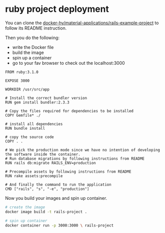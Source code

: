 # ruby project deployment

You can clone the [docker-hy/material-applications/rails-example-project](https://github.com/docker-hy/material-applications/tree/main/rails-example-project)
to follow its README instruction. 

Then you do the following:
- write the Docker file
- build the image
- spin up a container 
- go to your fav browser to check out the localhost:3000


```Docker
FROM ruby:3.1.0

EXPOSE 3000

WORKDIR /usr/src/app

# Install the correct bundler version
RUN gem install bundler:2.3.3

# Copy the files required for dependencies to be installed
COPY Gemfile* ./

# install all dependencies
RUN bundle install

# copy the source code
COPY . .

# We pick the production mode since we have no intention of developing the software inside the container.
# Run database migrations by following instructions from README
RUN rails db:migrate RAILS_ENV=production

# Precompile assets by following instructions from README
RUN rake assets:precompile

# And finally the command to run the application
CMD ["rails", "s", "-e", "production"]
```

Now you build your images and spin up container.

```bash
# create the image
docker image build -t rails-project .

# spin up container 
docker container run -p 3000:3000 \ rails-project
```





